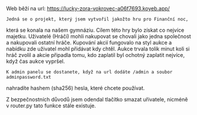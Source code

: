 Web běží na url: https://lucky-zora-vokrovec-a06f7693.koyeb.app/

    Jedná se o projekt, který jsem vytvořil jakožto hru pro Finanční noc,
která se konala na našem gymnáziu. 
    Cílem této hry bylo získat co nejvíce majetku. Uživatelé (Hráči) mohli
nakupovat se chovali jako jedna společnost a nakupovali ostatní hráče. 
Kupování akcií fungovalo na styl aukce a nabídku zde uživatel mohl přidávat
kdy chtěl. Aukce trvala tolik minut koli si hráč zvolil a akcie připadla tomu,
kdo zaplatil byl ochotný zaplatit nejvíce, když čas aukce vypršel.
 
    K admin panelu se dostanete, když na url dodáte /admin a soubor adminpassword.txt
nahradíte hashem (sha256) hesla, které chcete používat. 

Z bezpečnostních důvodů jsem odendal tlačítko smazat uřivatele, nicméně v router.py
tato funkce stále existuje.


